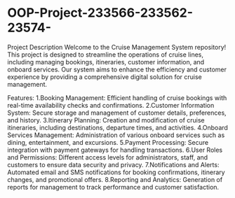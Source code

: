 # OOP-Project-233566-233562-23574-

Project Description
Welcome to the Cruise Management System repository! 
This project is designed to streamline the operations of cruise lines, including managing bookings, itineraries, 
customer information, and onboard services. 
Our system aims to enhance the efficiency and customer experience by providing a comprehensive digital solution for cruise management.

Features:
1.Booking Management: Efficient handling of cruise bookings with real-time availability checks and confirmations.
2.Customer Information System: Secure storage and management of customer details, preferences, and history.
3.Itinerary Planning: Creation and modification of cruise itineraries, including destinations, departure times, and activities.
4.Onboard Services Management: Administration of various onboard services such as dining, entertainment, and excursions.
5.Payment Processing: Secure integration with payment gateways for handling transactions.
6.User Roles and Permissions: Different access levels for administrators, staff, and customers to ensure data security and privacy.
7.Notifications and Alerts: Automated email and SMS notifications for booking confirmations, itinerary changes, and promotional offers.
8.Reporting and Analytics: Generation of reports for management to track performance and customer satisfaction.
